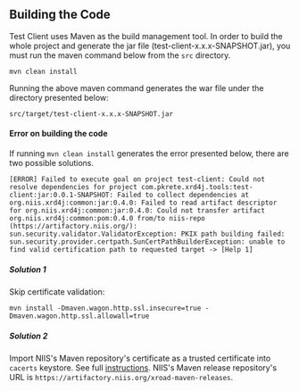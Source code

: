 ## Building the Code

Test Client uses Maven as the build management tool. In order to build the whole project and generate the jar file (test-client-x.x.x-SNAPSHOT.jar), you must run the maven command below from the ```src``` directory.

```
mvn clean install
```

Running the above maven command generates the war file under the directory presented below:

```
src/target/test-client-x.x.x-SNAPSHOT.jar
```
#### Error on building the code

If running ```mvn clean install``` generates the error presented below, there are two possible solutions.

```
[ERROR] Failed to execute goal on project test-client: Could not resolve dependencies for project com.pkrete.xrd4j.tools:test-client:jar:0.0.1-SNAPSHOT: Failed to collect dependencies at org.niis.xrd4j:common:jar:0.4.0: Failed to read artifact descriptor for org.niis.xrd4j:common:jar:0.4.0: Could not transfer artifact org.niis.xrd4j:common:pom:0.4.0 from/to niis-repo (https://artifactory.niis.org/): sun.security.validator.ValidatorException: PKIX path building failed: sun.security.provider.certpath.SunCertPathBuilderException: unable to find valid certification path to requested target -> [Help 1]
```

##### Solution 1

Skip certificate validation:

```
mvn install -Dmaven.wagon.http.ssl.insecure=true -Dmaven.wagon.http.ssl.allowall=true
```

##### Solution 2

Import NIIS's Maven repository's certificate as a trusted certificate into ```cacerts``` keystore. See full [instructions](Import-a-certificate-as-a-trusted-certificate.md). NIIS's Maven release repository's URL is ```https://artifactory.niis.org/xroad-maven-releases```.
